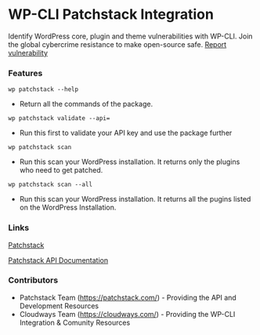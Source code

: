 # WP-CLI Patchstack Integration

Identify WordPress core, plugin and theme vulnerabilities with WP-CLI.
Join the global cybercrime resistance to make open-source safe.
[Report vulnerability](https://patchstack.com/alliance/)

### Features

`wp patchstack --help`
- Return all the commands of the package.

`wp patchstack validate --api=`
- Run this first to validate your API key and use the package further

`wp patchstack scan`
- Run this scan your WordPress installation. It returns only the plugins who need to get patched.

`wp patchstack scan --all`
- Run this scan your WordPress installation. It returns all the pugins listed on the WordPress Installation.


### Links

[Patchstack](https://patchstack.com/)

[Patchstack API Documentation](https://www.notion.so/Database-API-Documentation-96dd848b35474ec28a5aba7bbf2b5c1f)

### Contributors
- Patchstack Team (https://patchstack.com/) - Providing the API and Development Resources
- Cloudways Team (https://cloudways.com/) - Providing the WP-CLI Integration & Comunity Resources
